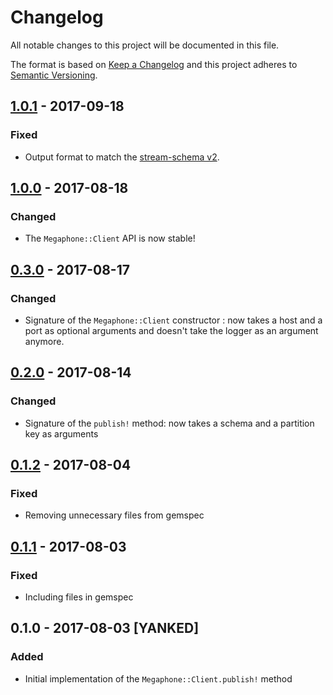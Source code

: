 # Changelog

All notable changes to this project will be documented in this file.

The format is based on [Keep a Changelog](http://keepachangelog.com/en/1.0.0/) and
this project adheres to [Semantic Versioning](http://semver.org/spec/v2.0.0.html).

## [1.0.1] - 2017-09-18

### Fixed

- Output format to match the [stream-schema v2][stream-schema-v2].

  [stream-schema-v2]: https://github.com/redbubble/megaphone-event-type-registry/blob/master/stream-schema-2.0.0.json

## [1.0.0] - 2017-08-18

### Changed

- The `Megaphone::Client` API is now stable!

## [0.3.0] - 2017-08-17

### Changed

- Signature of the `Megaphone::Client` constructor : now takes a host and a port as optional arguments and doesn't take the logger as an argument anymore.

## [0.2.0] - 2017-08-14

### Changed

- Signature of the `publish!` method: now takes a schema and a partition key as arguments

## [0.1.2] - 2017-08-04

### Fixed

- Removing unnecessary files from gemspec

## [0.1.1] - 2017-08-03

### Fixed

- Including files in gemspec

## 0.1.0 - 2017-08-03 [YANKED]

### Added

- Initial implementation of the `Megaphone::Client.publish!` method

  [1.0.1]: https://github.com/redbubble/megaphone-client-ruby/compare/v1.0.1...v1.0.1
  [1.0.0]: https://github.com/redbubble/megaphone-client-ruby/compare/v0.3.0...v1.0.0
  [0.3.0]: https://github.com/redbubble/megaphone-client-ruby/compare/v0.2.0...v0.3.0
  [0.2.0]: https://github.com/redbubble/megaphone-client-ruby/compare/v0.1.2...v0.2.0
  [0.1.2]: https://github.com/redbubble/megaphone-client-ruby/compare/v0.1.1...v0.1.2
  [0.1.2]: https://github.com/redbubble/megaphone-client-ruby/compare/v0.1.1...v0.1.2
  [0.1.1]: https://github.com/redbubble/megaphone-client-ruby/compare/v0.1.0...v0.1.1

